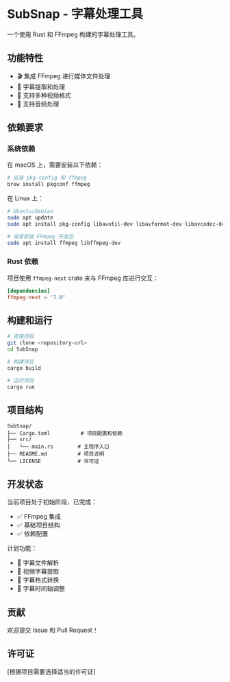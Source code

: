# SubSnap - 字幕处理工具

一个使用 Rust 和 FFmpeg 构建的字幕处理工具。

## 功能特性

- 🎬 集成 FFmpeg 进行媒体文件处理
- 📝 字幕提取和处理
- 🎥 支持多种视频格式
- 🎵 支持音频处理

## 依赖要求

### 系统依赖

在 macOS 上，需要安装以下依赖：

```bash
# 安装 pkg-config 和 ffmpeg
brew install pkgconf ffmpeg
```

在 Linux 上：

```bash
# Ubuntu/Debian
sudo apt update
sudo apt install pkg-config libavutil-dev libavformat-dev libavcodec-dev libavdevice-dev libavfilter-dev libswscale-dev libswresample-dev

# 或者安装 FFmpeg 开发包
sudo apt install ffmpeg libffmpeg-dev
```

### Rust 依赖

项目使用 `ffmpeg-next` crate 来与 FFmpeg 库进行交互：

```toml
[dependencies]
ffmpeg-next = "7.0"
```

## 构建和运行

```bash
# 克隆项目
git clone <repository-url>
cd SubSnap

# 构建项目
cargo build

# 运行项目
cargo run
```

## 项目结构

```
SubSnap/
├── Cargo.toml          # 项目配置和依赖
├── src/
│   └── main.rs        # 主程序入口
├── README.md          # 项目说明
└── LICENSE            # 许可证
```

## 开发状态

当前项目处于初始阶段，已完成：

- ✅ FFmpeg 集成
- ✅ 基础项目结构
- ✅ 依赖配置

计划功能：

- 🔄 字幕文件解析
- 🔄 视频字幕提取
- 🔄 字幕格式转换
- 🔄 字幕时间轴调整

## 贡献

欢迎提交 Issue 和 Pull Request！

## 许可证

[根据项目需要选择适当的许可证]
